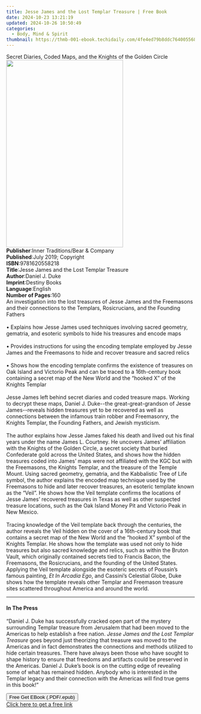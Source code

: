 ```yaml
---
title: Jesse James and the Lost Templar Treasure | Free Book
date: 2024-10-23 13:21:19
updated: 2024-10-26 10:50:49
categories:
  - Body, Mind & Spirit
thumbnail: https://thmb-001-ebook.techidaily.com/4fe4ed79b8ddc7640055683c99493a7f40810f207539cf9c99ed79b5cb4db1e7.jpg
---
```

<main id="book-container">
  <div class="flex flex-col">
    <div class="book-brief flex-1 py-6 px-4 sm:p-6 md:py-10 md:px-8">
      <!-- brief-->
      <div class="book-brief-main">
        Secret Diaries, Coded Maps, and the Knights of the Golden Circle
      </div>
    </div>
    <div
      class="book-meta-info flex-1 grid gap-4 col-start-1 col-end-3 row-start-1 sm:mb-6 sm:grid-cols-4 lg:gap-6 lg:col-start-2 lg:row-end-6 lg:row-span-6 lg:mb-0"
    >
      <div
        class="book-meta-info-left place-content-center mt-4 p-4 text-sm leading-6 col-start-2 col-span-2 dark:text-slate-400"
      >
        <img
          class="w-full h-500 object-cover rounded-lg sm:h-255 sm:col-span-2 lg:col-span-full"
          src="https://img-001-ebook.techidaily.com/e5c30b70893d692c3cafe2e6173897d62c34cce2ed3d7e7917dfea71cd28c41d.jpg"
          alt=""
          width="312"
          height="500"
        />
      </div>
      <div
        class="book-meta-info-right mt-2 col-start-1 row-start-2 col-span-3 self-center"
      >
        <!-- meta data  -->
        <div class="flex flex-col px-4 md:px-8">
          <div class="flex-1">
            <strong>Publisher</strong>:<span class="px-2"
              >Inner Traditions/Bear &amp; Company</span
            >
          </div>
          <div class="flex-1">
            <strong>Published</strong>:<span class="px-2"
              >July 2019; Copyright</span
            >
          </div>
          <div class="flex-1">
            <strong>ISBN</strong>:<span class="px-2">9781620558218</span>
          </div>
          <div class="flex-1">
            <strong>Title</strong>:<span class="px-2"
              >Jesse James and the Lost Templar Treasure</span
            >
          </div>
          <div class="flex-1">
            <strong>Author</strong>:<span class="px-2">Daniel J. Duke</span>
          </div>
          <div class="flex-1">
            <strong>Imprint</strong>:<span class="px-2">Destiny Books</span>
          </div>
          <div class="flex-1">
            <strong>Language</strong>:<span class="px-2">English</span>
          </div>
          <div class="flex-1">
            <strong>Number of Pages</strong>:<span class="px-2">160</span>
          </div>
        </div>
      </div>
    </div>
    <div class="book-description flex-1 py-6 px-4 sm:p-6 md:py-10 md:px-8">
      <div class="book-description-main">
        <div accordion-content="" id="description">
          An investigation into the lost treasures of Jesse James and the
          Freemasons and their connections to the Templars, Rosicrucians, and
          the Founding Fathers <br /><br />• Explains how Jesse James used
          techniques involving sacred geometry, gematria, and esoteric symbols
          to hide his treasures and encode maps <br /><br />• Provides
          instructions for using the encoding template employed by Jesse James
          and the Freemasons to hide and recover treasure and sacred relics
          <br /><br />• Shows how the encoding template confirms the existence
          of treasures on Oak Island and Victorio Peak and can be traced to a
          16th-century book containing a secret map of the New World and the
          “hooked X” of the Knights Templar <br /><br />Jesse James left behind
          secret diaries and coded treasure maps. Working to decrypt these maps,
          Daniel J. Duke--the great-great-grandson of Jesse James--reveals
          hidden treasures yet to be recovered as well as connections between
          the infamous train robber and Freemasonry, the Knights Templar, the
          Founding Fathers, and Jewish mysticism. <br /><br />The author
          explains how Jesse James faked his death and lived out his final years
          under the name James L. Courtney. He uncovers James’ affiliation with
          the Knights of the Golden Circle, a secret society that buried
          Confederate gold across the United States, and shows how the hidden
          treasures coded into James’ maps were not affiliated with the KGC but
          with the Freemasons, the Knights Templar, and the treasure of the
          Temple Mount. Using sacred geometry, gematria, and the Kabbalistic
          Tree of Life symbol, the author explains the encoded map technique
          used by the Freemasons to hide and later recover treasures, an
          esoteric template known as the “Veil”. He shows how the Veil template
          confirms the locations of Jesse James’ recovered treasures in Texas as
          well as other suspected treasure locations, such as the Oak Island
          Money Pit and Victorio Peak in New Mexico. <br /><br />Tracing
          knowledge of the Veil template back through the centuries, the author
          reveals the Veil hidden on the cover of a 16th-century book that
          contains a secret map of the New World and the “hooked X” symbol of
          the Knights Templar. He shows how the template was used not only to
          hide treasures but also sacred knowledge and relics, such as within
          the Bruton Vault, which originally contained secrets tied to Francis
          Bacon, the Freemasons, the Rosicrucians, and the founding of the
          United States. Applying the Veil template alongside the esoteric
          secrets of Poussin’s famous painting, <i>Et In Arcadia Ego</i>, and
          Cassini’s Celestial Globe, Duke shows how the template reveals other
          Templar and Freemason treasure sites scattered throughout America and
          around the world.
        </div>
        <div class="accordion-fader"></div>
      </div>
    </div>
    <div class="book-excerpts flex-1 py-6 px-4 sm:p-6 md:py-10 md:px-8">
      <!-- excerpts-->
      <div class="book-excerpts-main">
        <hr />
        <h4 class="placeholder placeholder-heading">
          <span>In The Press</span>
        </h4>
        <p>
          “Daniel J. Duke has successfully cracked open part of the mystery
          surrounding Templar treasure from Jerusalem that had been moved to the
          Americas to help establish a free nation.
          <i>Jesse James and the Lost Templar Treasure</i> goes beyond just
          theorizing that treasure was moved to the Americas and in fact
          demonstrates the connections and methods utilized to hide certain
          treasures. There have always been those who have sought to shape
          history to ensure that freedoms and artifacts could be preserved in
          the Americas. Daniel J. Duke’s book is on the cutting edge of
          revealing some of what has remained hidden. Anybody who is interested
          in the Templar legacy and their connection with the Americas will find
          true gems in this book!”
        </p>
      </div>
    </div>
    <div
      class="book-about-author flex-1 py-6 px-4 sm:p-6 md:py-10 md:px-8"
    ></div>
    <div class="book-free-get flex-1 py-6 px-4 sm:p-6 md:py-10 md:px-8">
      <button
        id="btn-free-get"
        class="bg-blue-500 hover:bg-blue-700 text-white font-bold py-2 px-4 rounded"
      >
        Free Get EBook (.PDF/.epub)
      </button>
      <div id="countdown-display" class="px-2 text-lg mt-2"></div>
      <a
        id="free-link"
        class="hidden bg-blue-500 hover:bg-blue-700 text-white font-bold py-2 px-4 rounded"
        href="https://www.ebooks.com/en-us/book/209518617/jesse-james-and-the-lost-templar-treasure/daniel-j-duke/"
        target="_blank"
        >Click here to get a free link</a
      >
    </div>
    <script>
      let countdownTime = 0;
      let countdownInterval = null;
      document
        .getElementById('btn-free-get')
        .addEventListener('click', startCountdown);
      function startCountdown() {
        countdownTime = new Date().getTime() + 60000 * 3;
        countdownInterval = setInterval(updateCountdown, 1000);
        document.getElementById('btn-free-get').disabled = true;
        document
          .getElementById('btn-free-get')
          .classList.add('bg-gray-500', 'cursor-not-allowed');
      }
      function updateCountdown() {
        let currentTime = new Date().getTime();
        let timeLeft = countdownTime - currentTime;
        let secondsLeft = Math.floor(timeLeft / 1000);
        document.getElementById('countdown-display').innerHTML =
          `Remaining time: ${secondsLeft} seconds.`;
        if (secondsLeft <= 0) {
          clearInterval(countdownInterval);
          document.getElementById('btn-free-get').classList.add('hidden');
          document.getElementById('free-link').classList.remove('hidden');
          document.getElementById('countdown-display').innerHTML = '';
        }
      }
    </script>
  </div>
</main>
